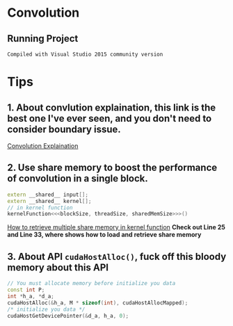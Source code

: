 # Convolution

## Running Project
```
Compiled with Visual Studio 2015 community version
```

# Tips
## 1. About convlution explaination, this link is the best one I've ever seen, and you don't need to consider boundary issue.

[Convolution Explaination](https://www.zhihu.com/question/22298352)


## 2. Use share memory to boost the performance of convolution in a single block.
```cpp
extern __shared__ input[];
extern __shared__ kernel[];
// in kernel function
kernelFunction<<<blockSize, threadSize, sharedMemSize>>>()
```
[How to retrieve multiple share memory in kernel function](http://stackoverflow.com/questions/9187899/cuda-shared-memory-array-variable)
**Check out Line 25 and Line 33, where shows how to load and retrieve share memory**

## 3. About API ```cudaHostAlloc()```, fuck off this bloody memory about this API
```cpp
// You must allocate memory before initialize you data
const int P;
int *h_a, *d_a;
cudaHostAlloc(&h_a, M * sizeof(int), cudaHostAllocMapped);
/* initialize you data */
cudaHostGetDevicePointer(&d_a, h_a, 0);
```